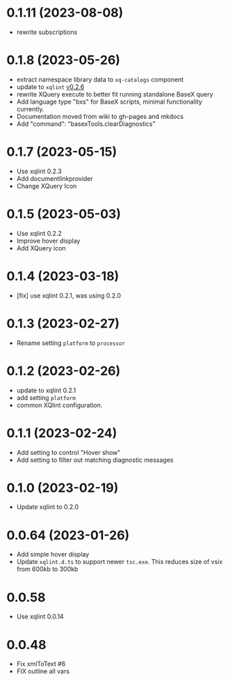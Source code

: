 # 0.1.11  (2023-08-08)
* rewrite subscriptions

# 0.1.8  (2023-05-26)
* extract namespace library data to `xq-catalogs` component
* update to `xqlint` [v0.2.6](https://github.com/Quodatum/xqlint/releases/tag/v0.2.6)
* rewrite XQuery execute to better fit running standalone BaseX query
* Add language type "bxs" for BaseX scripts,  minimal functionality currently.
* Documentation moved from wiki to gh-pages and mkdocs
* Add "command": "basexTools.clearDiagnostics"

# 0.1.7  (2023-05-15)

* Use xqlint 0.2.3 
* Add documentlinkprovider
* Change XQuery Icon

# 0.1.5 (2023-05-03)
* Use xqlint 0.2.2 
* Improve hover display
* Add XQuery icon

# 0.1.4 (2023-03-18)
* [fix] use xqlint 0.2.1, was using 0.2.0

# 0.1.3 (2023-02-27)
* Rename setting `platform` to `processor`

# 0.1.2 (2023-02-26)
* update to xqlint 0.2.1
* add setting `platform`
* common XQlint configuration.

# 0.1.1 (2023-02-24)
* Add setting to control "Hover show"
* Add setting to filter out matching diagnostic messages

# 0.1.0 (2023-02-19)
* Update xqlint to 0.2.0

# 0.0.64 (2023-01-26)
* Add simple hover display
* Update `xqlint.d.ts` to support newer `tsc.exe`. This reduces size of vsix from 600kb to 300kb

# 0.0.58
* Use xqlint 0.0.14

# 0.0.48
* Fix xmlToText #6
* FIX outline all vars

